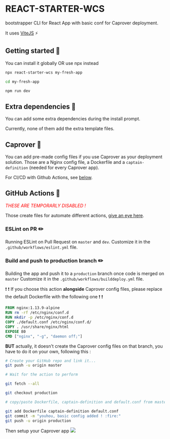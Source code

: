 # REACT-STARTER-WCS

bootstrapper CLI for React App with basic conf for Caprover deployment.

It uses [ViteJS](https://vitejs.dev/) ⚡️

## Getting started :pushpin:

You can install it globally OR use npx instead

```bash
npx react-starter-wcs my-fresh-app

cd my-fresh-app

npm run dev

```

## Extra dependencies :pushpin:

You can add some extra dependencies during the install prompt.

Currently, none of them add the extra template files.

## Caprover :pushpin:

You can add pre-made config files if you use Caprover as your deployment solution.
Those are a Nginx config file, a Dockerfile and a `captain-definition` (needed for every Caprover app).

For CI/CD with Github Actions, see [below](#build-and-push-to-production-branch).

## GitHub Actions :pushpin:

<span style="color:red">_THESE ARE TEMPORARLY DISABLED !_</span>

Those create files for automate different actions, [give an eye here](https://github.com/features/actions).

### ESLint on PR :pencil2:

Running ESLint on Pull Request on `master` and `dev`.
Customize it in the `.github/workflows/eslint.yml` file.

### Build and push to production branch :pencil2:

Building the app and push it to a `production` branch once code is merged on `master`
Customize it in the `.github/workflows/builddeploy.yml` file.

:exclamation: :exclamation: If you choose this action **alongside** Caprover config files, please replace the default Dockerfile with the following one :exclamation: :exclamation:

```Dockerfile
FROM nginx:1.13.9-alpine
RUN rm -rf /etc/nginx/conf.d
RUN mkdir -p /etc/nginx/conf.d
COPY ./default.conf /etc/nginx/conf.d/
COPY . /usr/share/nginx/html
EXPOSE 80
CMD ["nginx", "-g", "daemon off;"]
```

**BUT** actually, it doesn't create the Caprover config files on that branch, you have to do it on your own, following this :

```bash
# Create your GitHub repo and link it...
git push -u origin master

# Wait for the action to perform

git fetch --all

git checkout production

# copy/paste Dockerfile, captain-definition and default.conf from master branch

git add Dockerfile captain-definition default.conf
git commit -m "youhou, basic config added ! :fire:"
git push -u origin production
```

Then setup your Caprover app
![](https://i.imgur.com/v7zrDoK.png)
